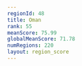 ```yaml
---
regionId: 48
title: Oman
rank: 55
meanScore: 75.99
globalMeanScore: 71.78
numRegions: 220
layout: region_score
---
```

